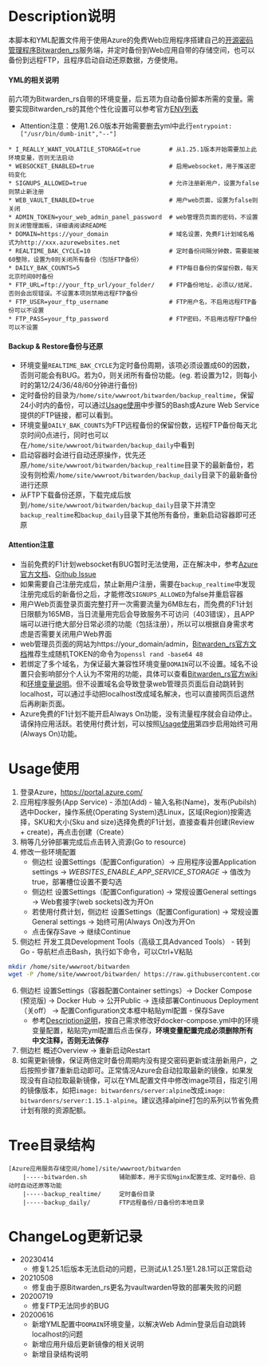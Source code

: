 # Description说明
本脚本和YML配置文件用于使用Azure的免费Web应用程序搭建自己的[开源密码管理程序Bitwarden_rs](https://github.com/dani-garcia/bitwarden_rs/)服务端，并定时备份到Web应用自带的存储空间，也可以备份到远程FTP，且程序启动自动还原数据，方便使用。

#### YML的相关说明
前六项为Bitwarden_rs自带的环境变量，后五项为自动备份脚本所需的变量。需要实现Bitwarden_rs的其他个性化设置可以参考官方[ENV列表](https://github.com/dani-garcia/bitwarden_rs/blob/master/.env.template)

* Attention注意：使用1.26.0版本开始需要删去yml中此行`entrypoint: ["/usr/bin/dumb-init","--"]`
```
* I_REALLY_WANT_VOLATILE_STORAGE=true        # 从1.25.1版本开始需要加上此环境变量，否则无法启动
* WEBSOCKET_ENABLED=true                     # 启用websocket，用于推送密码变化
* SIGNUPS_ALLOWED=true                       # 允许注册新用户，设置为false则禁止新注册
* WEB_VAULT_ENABLED=true                     # 用户web页面，设置为false则关闭
* ADMIN_TOKEN=your_web_admin_panel_password  # web管理员页面的密码，不设置则关闭管理面板，详细请阅读README
* DOMAIN=https://your_domain                 # 域名设置，免费F1计划域名格式为http://xxx.azurewebsites.net
* REALTIME_BAK_CYCLE=10                      # 定时备份间隔分钟数，需要能被60整除，设置为0则关闭所有备份（包括FTP备份）
* DAILY_BAK_COUNTS=5                         # FTP每日备份的保留份数，每天北京时间0时备份
* FTP_URL=ftp://your_ftp_url/your_folder/    # FTP备份地址，必须以/结尾，否则会出现错误。不设置本项则禁用远程FTP备份
* FTP_USER=your_ftp_username                 # FTP用户名，不启用远程FTP备份可以不设置
* FTP_PASS=your_ftp_password                 # FTP密码，不启用远程FTP备份可以不设置
```

#### Backup & Restore备份与还原
* 环境变量`REALTIME_BAK_CYCLE`为定时备份周期，该项必须设置成60的因数，否则可能会有BUG。若为0，则关闭所有备份功能。(eg. 若设置为12，则每小时的第12/24/36/48/60分钟进行备份)
* 定时备份的目录为`/home/site/wwwroot/bitwarden/backup_realtime`，保留24小时内的备份，可以通过[Usage使用](#Usage使用)中步骤5的Bash或Azure Web Service提供的FTP链接，都可以看到。
* 环境变量`DAILY_BAK_COUNTS`为FTP远程备份的保留份数，远程FTP备份每天北京时间0点进行，同时也可以在`/home/site/wwwroot/bitwarden/backup_daily`中看到
* 启动容器时会进行自动还原操作，优先还原`/home/site/wwwroot/bitwarden/backup_realtime`目录下的最新备份，若没有则检索`/home/site/wwwroot/bitwarden/backup_daily`目录下的最新备份进行还原
* 从FTP下载备份还原，下载完成后放到`/home/site/wwwroot/bitwarden/backup_daily`目录下并清空`backup_realtime`和`backup_daily`目录下其他所有备份，重新启动容器即可还原

#### Attention注意
* 当前免费的F1计划websocket有BUG暂时无法使用，正在解决中，参考[Azure官方文档](https://docs.microsoft.com/zh-cn/azure/app-service/containers/app-service-linux-faq#web-sockets)、[Github Issue](https://github.com/MicrosoftDocs/azure-docs/issues/49245)
* 如果需要自己注册完成后，禁止新用户注册，需要在`backup_realtime`中发现注册完成后的新备份之后，才能修改`SIGNUPS_ALLOWED`为false并重启容器
* 用户Web页面登录页面完整打开一次需要流量为6MB左右，而免费的F1计划日限额为165MB，当日流量用完后会导致服务不可访问（403错误），且APP端可以进行绝大部分日常必须的功能（包括注册），所以可以根据自身需求考虑是否需要关闭用户Web界面
* web管理员页面的网站为https://your_domain/admin，[Bitwarden_rs官方文档](https://github.com/dani-garcia/bitwarden_rs/wiki/Enabling-admin-page)推荐生成随机TOKEN的命令为`openssl rand -base64 48`
* 若绑定了多个域名，为保证最大兼容性环境变量`DOMAIN`可以不设置。域名不设置只会影响部分个人认为不常用的功能，具体可以查看[Bitwarden_rs官方wiki](https://github.com/dani-garcia/bitwarden_rs/wiki)和[环境变量说明](https://github.com/dani-garcia/bitwarden_rs/blob/master/.env.template)。但不设置域名会导致登录web管理员页面后自动跳转到localhost，可以通过手动把localhost改成域名解决，也可以直接网页后退然后再刷新页面。
* Azure免费的F1计划不能开启Always On功能，没有流量程序就会自动停止。请保持应用活跃。若使用付费计划，可以按照[Usage使用](#Usage使用)第四步启用始终可用(Always On)功能。

# Usage使用
1. 登录Azure，https://portal.azure.com/
2. 应用程序服务(App Service) - 添加(Add) - 输入名称(Name)，发布(Pubilsh)选中Docker，操作系统(Operating System)选Linux，区域(Region)按需选择，SKU和大小(Sku and size)选择免费的F1计划，直接查看并创建(Review + create)，再点击创建（Create）
3. 稍等几分钟部署完成后点击转入资源(Go to resource)
4. 修改一些环境配置
    * 侧边栏 设置Settings（配置Configuration）-> 应用程序设置Application settings -> *WEBSITES_ENABLE_APP_SERVICE_STORAGE* -> 值改为true，部署槽位设置不要勾选
    * 侧边栏 设置Settings（配置Configuration) -> 常规设置General settings -> Web套接字(web sockets)改为开On
    * 若使用付费计划，侧边栏 设置Settings（配置Configuration) -> 常规设置General settings -> 始终可用(Always On)改为开On
    * 点击保存Save -> 继续Continue
5. 侧边栏 开发工具Development Tools（高级工具Advanced Tools） - 转到Go - 导航栏点击Bash，执行如下命令，可以Ctrl+V粘贴
```bash
mkdir /home/site/wwwroot/bitwarden
wget -P /home/site/wwwroot/bitwarden/ https://raw.githubusercontent.com/hjh142857/scripts/master/Azure_Bitwarden/bitwarden.sh
```
6. 侧边栏 设置Settings（容器配置Container settings）-> Docker Compose (预览版) -> Docker Hub -> 公开Public -> 连续部署Continuous Deployment（关off） -> 配置Configuration文本框中粘贴yml配置 - 保存Save
    * 参考[Description说明](#Description说明)，按自己需求修改好docker-compose.yml中的环境变量配置，粘贴完yml配置后点击保存，**环境变量配置完成必须删除所有中文注释，否则无法保存**
7. 侧边栏 概述Overview -> 重新启动Restart
8. 如需更新镜像，保证两倍定时备份周期内没有提交密码更新或注册新用户，之后按照步骤7重新启动即可。正常情况Azure会自动拉取最新的镜像，如果发现没有自动拉取最新镜像，可以在YML配置文件中修改image项目，指定引用的镜像版本，如把`image: bitwardenrs/server:alpine`改成`image: bitwardenrs/server:1.15.1-alpine`。建议选择alpine打包的系列以节省免费计划有限的资源配额。

# Tree目录结构
```
[Azure应用服务存储空间/home]/site/wwwroot/bitwarden
    |-----bitwarden.sh         辅助脚本，用于实现Nginx配置生成、定时备份、启动时自动还原等功能
    |-----backup_realtime/     定时备份目录
    |-----backup_daily/        FTP远程备份/日备份的本地目录
```

# ChangeLog更新记录
* 20230414
   * 修复1.25.1后版本无法启动的问题，已测试从1.25.1至1.28.1可以正常启动
* 20210508
   * 修复由于原Bitwarden_rs更名为vaultwarden导致的部署失败的问题
* 20200719
   * 修复FTP无法同步的BUG
* 20200616
   * 新增YML配置中`DOMAIN`环境变量，以解决Web Admin登录后自动跳转localhost的问题
   * 新增应用升级后更新镜像的相关说明
   * 新增目录结构说明
